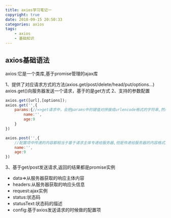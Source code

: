```yaml
---
title: axios学习笔记一
copyright: true
date: 2018-09-15 20:50:33
categories: axios
tags:
    - axios
    - 基础知识
---
```

## axios基础语法

axios:它是一个类库,基于promise管理的ajax库

1、提供了对应请求方式的方法(axios.get/post/delete/head/put/options...)
axios.get()向服务器发送一个请求，基于的是get方式
2、支持的参数配置

```javascript
axios.get([url],[options]);
axios.get('',{
    params:{//=>get请求中，会把params中的键值对拼接成urlencode格式的字符串,然后以问号传参的方式,传递给服务器,类似于JQ-ajax中的data,或者自己基于url后面拼接也可以,不用params
        name:'',
        age:9
    }
})

axios.post('',{
    //配置项中传递的内容都相当于基于请求主体专递给服务器,但是传递给服务器的内容格式是raw(json格式的字符串),不是X-WWW-FROM-URLENCODED
    name:'',
    age:9
})
```

3、基于get/post发送请求,返回的结果都是promise实例

- data=>从服务器获取的响应主体内容
- headers:从服务器获取的响应头信息
- request:ajax实例
- status:状态码
- statusText:状态码的描述
- config:基于axios发送请求的时候做的配置项